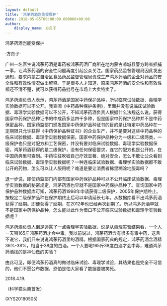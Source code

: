 ```yaml
---
layout: default
title: '鸿茅药酒岂能受保护'
date: 2018-05-05T00:00:00.000000+08:00
author:
    display_name: 方舟子
---
```


鸿茅药酒岂能受保护

·方舟子·

广州一名医生说鸿茅药酒是毒药被鸿茅药酒厂商所在地内蒙古凉城县警方跨省抓捕一事，让鸿茅药酒的安全性问题再度引起公众关注。国家药品监督管理局因此发出通知，要求内蒙古自治区食品药品监督管理局责成生产鸿茅药酒的企业对药品的安全性和有效性情况做出解释。于是很多人才知道，原来鸿茅药酒的安全性和有效性都还不清不楚，就可以获得药品批号在市场上大卖特卖了。

鸿茅药酒负责人表示，鸿茅药酒是国家中药保护品种，所以临床试验数据、毒理学实验数据可以不公开。我查阅《中药品种保护条例》，里面并没有说临床试验数据、毒理学实验数据可以不公开，不知鸿茅药酒负责人根据什么法规这么说。获得国家中药保护品种证书的中成药多达四千多种，但是国家中药保护品种并不是中药保密品种，国家药监部门颁发国家中药保护品种证书的目的是让特定中药品种在一定期限只允许获得《中药保护品种证书》的企业生产，并不是要对这些中药品种的临床试验数据、毒理学实验数据保密。国家中药保护品种分为一级和二级两类，一级保护也只是对配方和工艺保密，并没有要对临床试验数据、毒理学实验数据保密。鸿茅药酒获得的是二级保护，没有任何保密要求，连它的配方也是公开的，在中国药典里可查到。中药往往吹嘘自己疗效显著、绝对安全，怎么不敢让公众看到临床试验数据、毒理学实验数据呢？一种连临床试验数据、毒理学实验数据都不敢公开的药物，怎么可以让人服用呢？难道是要让消费者稀里糊涂地服毒吗？

退一步说，即使药监部门内部有国家中药保护品种可以不公开临床试验数据、毒理学实验数据的秘密规定，鸿茅药酒也早就不是国家中药保护品种了。查询国家中药保护品种数据库可知，鸿茅药酒1998年申请获得二级保护，2005年保护期终止。按规定二级保护品种在保护期终止后可以申请延长七年。从数据库看不出鸿茅药酒获得了延期。即便获得了延期，在2012年也已经再次到期了。所以鸿茅药酒早就不是国家中药保护品种，怎么能以此作为借口不公开临床试验数据和毒理学实验数据呢？

鸿茅药酒负责人倒是透露了一点毒理学实验数据，说是从毒理实验结果看，一个人一天喝165斤鸿茅药酒才会中毒。我以前说过，鸿茅药酒含有很多有毒中药，这且不说它，我们只来说说鸿茅药酒里的酒精。根据国家药典的规定，鸿茅药酒含酒精36%-38%，相当于38度的白酒。一个人要喝165斤38度白酒才会中毒，难道鸿茅药酒找的是神仙做的实验？

由此可见，即便鸿茅药酒真的做过临床试验、毒理学试验，其结果也是完全不可信的，他们不愿公布数据，恐怕是怕大家看了数据要被笑死。

2018.4.19.

（科学猫头鹰首发）

(XYS20180505)

